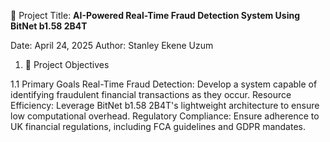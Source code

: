 📌 Project Title: **AI-Powered Real-Time Fraud Detection System Using BitNet b1.58 2B4T**

Date: April 24, 2025
Author: Stanley Ekene Uzum

1. 🎯 Project Objectives

1.1 Primary Goals
Real-Time Fraud Detection: Develop a system capable of identifying fraudulent financial transactions as they occur.
Resource Efficiency: Leverage BitNet b1.58 2B4T's lightweight architecture to ensure low computational overhead.
Regulatory Compliance: Ensure adherence to UK financial regulations, including FCA guidelines and GDPR mandates.​
